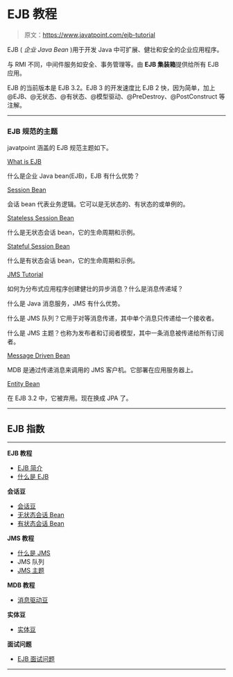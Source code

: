 # EJB 教程

> 原文：<https://www.javatpoint.com/ejb-tutorial>

EJB ( *企业 Java Bean* )用于开发 Java 中可扩展、健壮和安全的企业应用程序。

与 RMI 不同，中间件服务如安全、事务管理等。由 **EJB 集装箱**提供给所有 EJB 应用。

EJB 的当前版本是 EJB 3.2。EJB 3 的开发速度比 EJB 2 快，因为简单，加上@EJB、@无状态、@有状态、@模型驱动、@PreDestroy、@PostConstruct 等注解。

* * *

### EJB 规范的主题

javatpoint 涵盖的 EJB 规范主题如下。

[What is EJB](what-is-ejb)

什么是企业 Java bean(EJB)，EJB 有什么优势？

[Session Bean](session-bean)

会话 bean 代表业务逻辑。它可以是无状态的、有状态的或单例的。

[Stateless Session Bean](stateless-session-bean)

什么是无状态会话 bean，它的生命周期和示例。

[Stateful Session Bean](stateful-session-bean)

什么是有状态会话 bean，它的生命周期和示例。

[JMS Tutorial](jms-tutorial)

如何为分布式应用程序创建健壮的异步消息？什么是消息传递域？

什么是 Java 消息服务，JMS 有什么优势。

什么是 JMS 队列？它用于对等消息传递，其中单个消息只传递给一个接收者。

什么是 JMS 主题？也称为发布者和订阅者模型，其中一条消息被传递给所有订阅者。

[Message Driven Bean](message-driven-bean)

MDB 是通过传递消息来调用的 JMS 客户机。它部署在应用服务器上。

[Entity Bean](entity-bean)

在 EJB 3.2 中，它被弃用。现在换成 JPA 了。

* * *

## EJB 指数

* * *

**EJB 教程**

*   [EJB 简介](ejb-tutorial)
*   [什么是 EJB](what-is-ejb)

**会话豆**

*   [会话豆](session-bean)
*   [无状态会话 Bean](stateless-session-bean)
*   [有状态会话 Bean](stateful-session-bean)

**JMS 教程**

*   [什么是 JMS](jms-tutorial)
*   JMS 队列
*   [JMS 主题](jms-tutorial)

**MDB 教程**

*   [消息驱动豆](message-driven-bean)

**实体豆**

*   [实体豆](entity-bean)

**面试问题**

*   [EJB 面试问题](ejb-interview-questions)

* * *